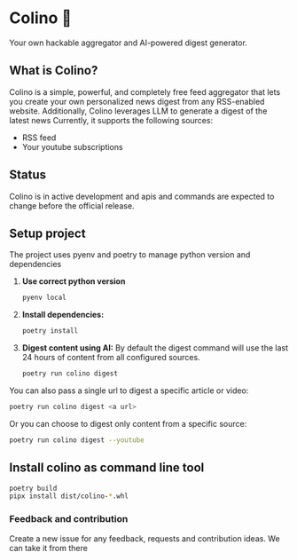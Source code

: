 # Colino 📰

Your own hackable aggregator and AI-powered digest generator.

## What is Colino?

Colino is a simple, powerful, and completely free feed aggregator that lets you create your own personalized news digest from any RSS-enabled website. Additionally, Colino leverages LLM to generate a digest of the latest news
Currently, it supports the following sources:
- RSS feed
- Your youtube subscriptions

## Status
Colino is in active development and apis and commands are expected to change before the official release.

## Setup project

The project uses pyenv and poetry to manage python version and dependencies

1. **Use correct python version**
   ```bash
   pyenv local
   ```

2. **Install dependencies:**
   ```bash
   poetry install
   ```

3. **Digest content using AI:**
By default the digest command will use the last 24 hours of content from all configured sources.
   ```bash
   poetry run colino digest
   ```
You can also pass a single url to digest a specific article or video:
   ```bash
   poetry run colino digest <a url>
   ```
Or you can choose to digest only content from a specific source:
   ```bash
   poetry run colino digest --youtube
   ```

## Install colino as command line tool 

```bash
poetry build
pipx install dist/colino-*.whl
```

### Feedback and contribution

Create a new issue for any feedback, requests and contribution ideas. We can take it from there
